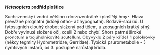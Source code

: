 ***Heteroptera*** 
**podřád ploštice**

Suchozemský i vodní, většinou dorzoventrálně zploštělý hmyz. Hlava převážně prognátní (řídčeji ortho- až hypognátní). Bodavě-sací úú. U fytosugních dlouhý chobot složený pod tělem, u zoosugních krátký silný. Dobře vyvinuté složené oči, ocelli 2 nebo chybí.
Shora patrné široké pronotum a trojúhelníkovité scutellum. Obyvykle 2 páry křídel, 1 polokrovky (někdy tegminy Hydrometridae, Gerridae). Typická paurometabolie - 5 nymfových instarů, od 3. postupně narůstají křídla.